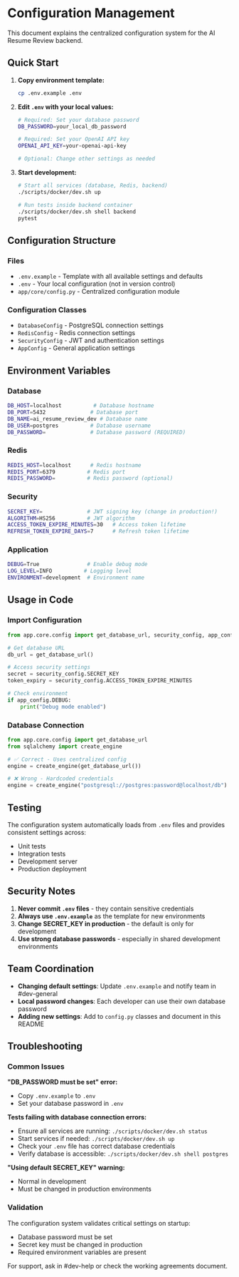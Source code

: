 # Configuration Management

This document explains the centralized configuration system for the AI Resume Review backend.

## Quick Start

1. **Copy environment template:**
   ```bash
   cp .env.example .env
   ```

2. **Edit `.env` with your local values:**
   ```bash
   # Required: Set your database password
   DB_PASSWORD=your_local_db_password
   
   # Required: Set your OpenAI API key  
   OPENAI_API_KEY=your-openai-api-key
   
   # Optional: Change other settings as needed
   ```

3. **Start development:**
   ```bash
   # Start all services (database, Redis, backend)
   ./scripts/docker/dev.sh up

   # Run tests inside backend container
   ./scripts/docker/dev.sh shell backend
   pytest
   ```

## Configuration Structure

### Files
- `.env.example` - Template with all available settings and defaults
- `.env` - Your local configuration (not in version control)
- `app/core/config.py` - Centralized configuration module

### Configuration Classes
- `DatabaseConfig` - PostgreSQL connection settings
- `RedisConfig` - Redis connection settings  
- `SecurityConfig` - JWT and authentication settings
- `AppConfig` - General application settings

## Environment Variables

### Database
```bash
DB_HOST=localhost          # Database hostname
DB_PORT=5432              # Database port
DB_NAME=ai_resume_review_dev # Database name
DB_USER=postgres          # Database username
DB_PASSWORD=              # Database password (REQUIRED)
```

### Redis
```bash
REDIS_HOST=localhost      # Redis hostname
REDIS_PORT=6379          # Redis port
REDIS_PASSWORD=          # Redis password (optional)
```

### Security
```bash
SECRET_KEY=              # JWT signing key (change in production!)
ALGORITHM=HS256          # JWT algorithm
ACCESS_TOKEN_EXPIRE_MINUTES=30   # Access token lifetime
REFRESH_TOKEN_EXPIRE_DAYS=7      # Refresh token lifetime
```

### Application
```bash
DEBUG=True               # Enable debug mode
LOG_LEVEL=INFO          # Logging level
ENVIRONMENT=development  # Environment name
```

## Usage in Code

### Import Configuration
```python
from app.core.config import get_database_url, security_config, app_config

# Get database URL
db_url = get_database_url()

# Access security settings
secret = security_config.SECRET_KEY
token_expiry = security_config.ACCESS_TOKEN_EXPIRE_MINUTES

# Check environment
if app_config.DEBUG:
    print("Debug mode enabled")
```

### Database Connection
```python
from app.core.config import get_database_url
from sqlalchemy import create_engine

# ✅ Correct - Uses centralized config
engine = create_engine(get_database_url())

# ❌ Wrong - Hardcoded credentials
engine = create_engine("postgresql://postgres:password@localhost/db")
```

## Testing

The configuration system automatically loads from `.env` files and provides consistent settings across:
- Unit tests
- Integration tests  
- Development server
- Production deployment

## Security Notes

1. **Never commit `.env` files** - they contain sensitive credentials
2. **Always use `.env.example`** as the template for new environments
3. **Change SECRET_KEY in production** - the default is only for development
4. **Use strong database passwords** - especially in shared development environments

## Team Coordination

- **Changing default settings**: Update `.env.example` and notify team in #dev-general
- **Local password changes**: Each developer can use their own database password
- **Adding new settings**: Add to `config.py` classes and document in this README

## Troubleshooting

### Common Issues

**"DB_PASSWORD must be set" error:**
- Copy `.env.example` to `.env` 
- Set your database password in `.env`

**Tests failing with database connection errors:**
- Ensure all services are running: `./scripts/docker/dev.sh status`
- Start services if needed: `./scripts/docker/dev.sh up`
- Check your `.env` file has correct database credentials
- Verify database is accessible: `./scripts/docker/dev.sh shell postgres`

**"Using default SECRET_KEY" warning:**
- Normal in development 
- Must be changed in production environments

### Validation

The configuration system validates critical settings on startup:
- Database password must be set
- Secret key must be changed in production
- Required environment variables are present

For support, ask in #dev-help or check the working agreements document.